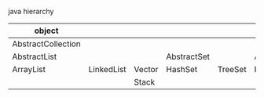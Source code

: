 java hierarchy

| object             |            |        |             |         |               |             |         |            |               |
|--------------------|------------|--------|-------------|---------|---------------|-------------|---------|------------|---------------|
| AbstractCollection |            |        |             |         |               | AbstractMap |         | ArrayDeque | StringBuilder |
| AbstractList       |            |        | AbstractSet |         | AbstractQueue | HashMap     | TreeMap |            |               |
| ArrayList          | LinkedList | Vector | HashSet     | TreeSet | PriorityQueue |             |         |            |               |
|                    |            | Stack  |             |         |               |             |         |            |               |

